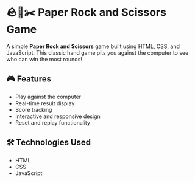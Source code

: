 # 🪨📄✂️ Paper Rock and Scissors Game

A simple **Paper Rock and Scissors** game built using HTML, CSS, and JavaScript. This classic hand game pits you against the computer to see who can win the most rounds!

## 🎮 Features

- Play against the computer
- Real-time result display
- Score tracking
- Interactive and responsive design
- Reset and replay functionality

## 🛠️ Technologies Used

- HTML
- CSS
- JavaScript
